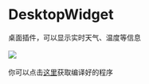 # DesktopWidget
桌面插件，可以显示实时天气、温度等信息
<br><br>![](https://github.com/chen365409389/DesktopWidget/blob/master/Img/dw.png)
<br><br>你可以点击[这里](https://github.com/chen365409389/DesktopWidget/releases/download/v1.0/DesktopWidget.exe)获取编译好的程序
